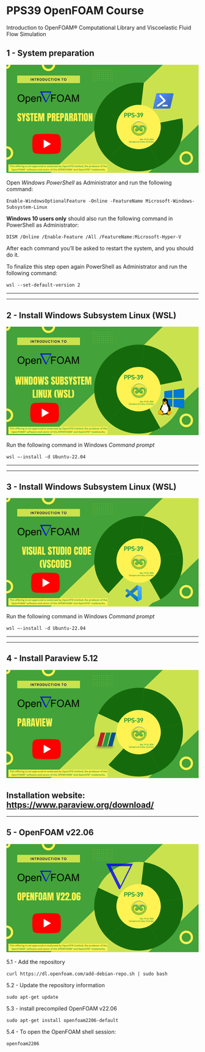 # PPS39 OpenFOAM Course
Introduction to OpenFOAM® Computational Library and Viscoelastic Fluid Flow Simulation


## 1 - System preparation

[![System Setup](images/1.png)](http://www.youtube.com/watch?v=-UVMnzBTUXg "System preparation")

Open *Windows PowerShell* as Administrator and run the following command:
```console
Enable-WindowsOptionalFeature -Online -FeatureName Microsoft-Windows-Subsystem-Linux
```
**Windows 10 users only** should also run the following command in PowerShell as Administrator:
```console
DISM /Online /Enable-Feature /All /FeatureName:Microsoft-Hyper-V
```

After each command you’ll be asked to restart the system, and you should do it.

To finalize this step open again PowerShell as Administrator and run the following command:
```console
wsl --set-default-version 2
```
---
---
## 2 - Install Windows Subsystem Linux (WSL)

[![System Setup](images/2.png)](http://www.youtube.com/watch?v=-UVMnzBTUXg "System preparation")

Run the following command in Windows *Command prompt*
```console
wsl –-install -d Ubuntu-22.04
```
---
---
## 3 - Install Windows Subsystem Linux (WSL)

[![System Setup](images/3.png)](http://www.youtube.com/watch?v=-UVMnzBTUXg "System preparation")

Run the following command in Windows *Command prompt*
```console
wsl –-install -d Ubuntu-22.04
```
---
---
## 4 - Install Paraview 5.12

[![System Setup](images/4.png)](http://www.youtube.com/watch?v=-UVMnzBTUXg "System preparation")

Installation website: https://www.paraview.org/download/
---
---
## 5 - OpenFOAM v22.06

[![System Setup](images/5.png)](http://www.youtube.com/watch?v=-UVMnzBTUXg "System preparation")

5.1 - Add the repository
```console
curl https://dl.openfoam.com/add-debian-repo.sh | sudo bash
```

5.2 - Update the repository information
```console
sudo apt-get update
```

5.3 - install precompiled OpenFOAM v22.06
```console
sudo apt-get install openfoam2206-default
```

5.4 - To open the OpenFOAM shell session:
```console
openfoam2206
```